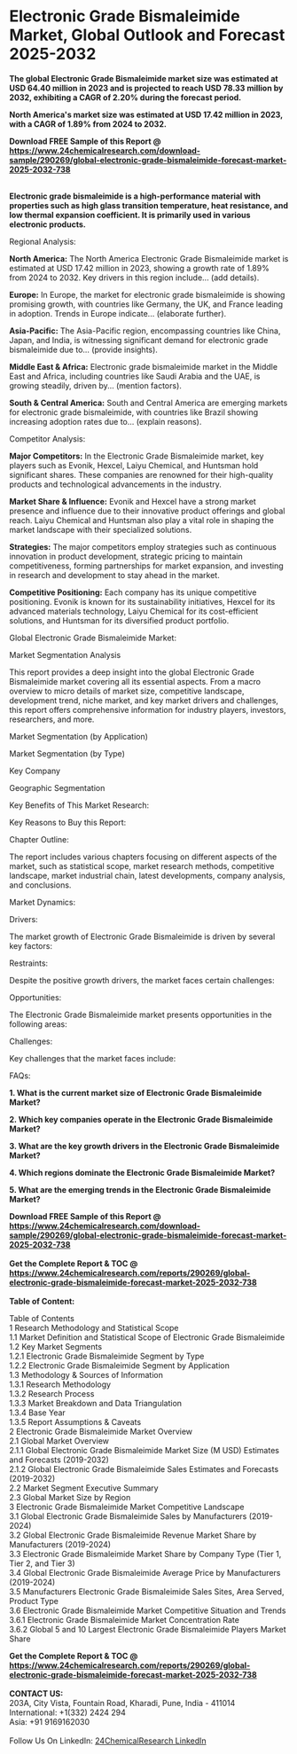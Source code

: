 <h1>Electronic Grade Bismaleimide Market, Global Outlook and Forecast 2025-2032</h1><p><strong>The global Electronic Grade Bismaleimide market size was estimated at USD 64.40 million in 2023 and is projected to reach USD 78.33 million by 2032, exhibiting a CAGR of 2.20% during the forecast period.</strong></p><p>
</p><p><strong>North America's market size was estimated at USD 17.42 million in 2023, with a CAGR of 1.89% from 2024 to 2032.</strong></p><div><b>Download FREE Sample of this Report @ 
            <a href="https://www.24chemicalresearch.com/download-sample/290269/global-electronic-grade-bismaleimide-forecast-market-2025-2032-738">
            https://www.24chemicalresearch.com/download-sample/290269/global-electronic-grade-bismaleimide-forecast-market-2025-2032-738</a></b></div><br><p>
</p><p><strong>Electronic grade bismaleimide is a high-performance material with properties such as high glass transition temperature, heat resistance, and low thermal expansion coefficient. It is primarily used in various electronic products.</strong></p><p>
Regional Analysis:</p><p>
</p><p><strong>North America:</strong> The North America Electronic Grade Bismaleimide market is estimated at USD 17.42 million in 2023, showing a growth rate of 1.89% from 2024 to 2032. Key drivers in this region include... (add details).</p><p>
</p><p><strong>Europe:</strong> In Europe, the market for electronic grade bismaleimide is showing promising growth, with countries like Germany, the UK, and France leading in adoption. Trends in Europe indicate... (elaborate further).</p><p>
</p><p><strong>Asia-Pacific:</strong> The Asia-Pacific region, encompassing countries like China, Japan, and India, is witnessing significant demand for electronic grade bismaleimide due to... (provide insights).</p><p>
</p><p><strong>Middle East &amp; Africa:</strong> Electronic grade bismaleimide market in the Middle East and Africa, including countries like Saudi Arabia and the UAE, is growing steadily, driven by... (mention factors).</p><p>
</p><p><strong>South &amp; Central America:</strong> South and Central America are emerging markets for electronic grade bismaleimide, with countries like Brazil showing increasing adoption rates due to... (explain reasons).</p><p>
Competitor Analysis:</p><p>
</p><p><strong>Major Competitors:</strong> In the Electronic Grade Bismaleimide market, key players such as Evonik, Hexcel, Laiyu Chemical, and Huntsman hold significant shares. These companies are renowned for their high-quality products and technological advancements in the industry.</p><p>
</p><p><strong>Market Share &amp; Influence:</strong> Evonik and Hexcel have a strong market presence and influence due to their innovative product offerings and global reach. Laiyu Chemical and Huntsman also play a vital role in shaping the market landscape with their specialized solutions.</p><p>
</p><p><strong>Strategies:</strong> The major competitors employ strategies such as continuous innovation in product development, strategic pricing to maintain competitiveness, forming partnerships for market expansion, and investing in research and development to stay ahead in the market.</p><p>
</p><p><strong>Competitive Positioning:</strong> Each company has its unique competitive positioning. Evonik is known for its sustainability initiatives, Hexcel for its advanced materials technology, Laiyu Chemical for its cost-efficient solutions, and Huntsman for its diversified product portfolio.</p><p>
Global Electronic Grade Bismaleimide Market:</p><p>
Market Segmentation Analysis</p><p>
</p><p>This report provides a deep insight into the global Electronic Grade Bismaleimide market covering all its essential aspects. From a macro overview to micro details of market size, competitive landscape, development trend, niche market, and key market drivers and challenges, this report offers comprehensive information for industry players, investors, researchers, and more.</p><p>
Market Segmentation (by Application)</p><p>
</p><p>
Market Segmentation (by Type)</p><p>
</p><p>
Key Company</p><p>
</p><p>
Geographic Segmentation</p><p>
</p><p>
Key Benefits of This Market Research:</p><p>
</p><p>
Key Reasons to Buy this Report:</p><p>
</p><p>
Chapter Outline:</p><p>
</p><p>The report includes various chapters focusing on different aspects of the market, such as statistical scope, market research methods, competitive landscape, market industrial chain, latest developments, company analysis, and conclusions.</p><p>
Market Dynamics:</p><p>
Drivers:</p><p>
</p><p>The market growth of Electronic Grade Bismaleimide is driven by several key factors:</p><p>
</p><p>
Restraints:</p><p>
</p><p>Despite the positive growth drivers, the market faces certain challenges:</p><p>
</p><p>
Opportunities:</p><p>
</p><p>The Electronic Grade Bismaleimide market presents opportunities in the following areas:</p><p>
</p><p>
Challenges:</p><p>
</p><p>Key challenges that the market faces include:</p><p>
</p><p>
FAQs:</p><p>

</p><p><strong>1. What is the current market size of Electronic Grade Bismaleimide Market?</strong></p><p>

</p><p>
</p><p><strong>2. Which key companies operate in the Electronic Grade Bismaleimide Market?</strong></p><p>

</p><p>
</p><p><strong>3. What are the key growth drivers in the Electronic Grade Bismaleimide Market?</strong></p><p>

</p><p>
</p><p><strong>4. Which regions dominate the Electronic Grade Bismaleimide Market?</strong></p><p>

</p><p>
</p><p><strong>5. What are the emerging trends in the Electronic Grade Bismaleimide Market?</strong></p><p>

</p><div><b>Download FREE Sample of this Report @ 
            <a href="https://www.24chemicalresearch.com/download-sample/290269/global-electronic-grade-bismaleimide-forecast-market-2025-2032-738">
            https://www.24chemicalresearch.com/download-sample/290269/global-electronic-grade-bismaleimide-forecast-market-2025-2032-738</a></b></div><br><div><b>Get the Complete Report & TOC @ 
            <a href="https://www.24chemicalresearch.com/reports/290269/global-electronic-grade-bismaleimide-forecast-market-2025-2032-738">
            https://www.24chemicalresearch.com/reports/290269/global-electronic-grade-bismaleimide-forecast-market-2025-2032-738</a></b></div><br>
            <b>Table of Content:</b><p>Table of Contents<br />
1 Research Methodology and Statistical Scope<br />
1.1 Market Definition and Statistical Scope of Electronic Grade Bismaleimide<br />
1.2 Key Market Segments<br />
1.2.1 Electronic Grade Bismaleimide Segment by Type<br />
1.2.2 Electronic Grade Bismaleimide Segment by Application<br />
1.3 Methodology & Sources of Information<br />
1.3.1 Research Methodology<br />
1.3.2 Research Process<br />
1.3.3 Market Breakdown and Data Triangulation<br />
1.3.4 Base Year<br />
1.3.5 Report Assumptions & Caveats<br />
2 Electronic Grade Bismaleimide Market Overview<br />
2.1 Global Market Overview<br />
2.1.1 Global Electronic Grade Bismaleimide Market Size (M USD) Estimates and Forecasts (2019-2032)<br />
2.1.2 Global Electronic Grade Bismaleimide Sales Estimates and Forecasts (2019-2032)<br />
2.2 Market Segment Executive Summary<br />
2.3 Global Market Size by Region<br />
3 Electronic Grade Bismaleimide Market Competitive Landscape<br />
3.1 Global Electronic Grade Bismaleimide Sales by Manufacturers (2019-2024)<br />
3.2 Global Electronic Grade Bismaleimide Revenue Market Share by Manufacturers (2019-2024)<br />
3.3 Electronic Grade Bismaleimide Market Share by Company Type (Tier 1, Tier 2, and Tier 3)<br />
3.4 Global Electronic Grade Bismaleimide Average Price by Manufacturers (2019-2024)<br />
3.5 Manufacturers Electronic Grade Bismaleimide Sales Sites, Area Served, Product Type<br />
3.6 Electronic Grade Bismaleimide Market Competitive Situation and Trends<br />
3.6.1 Electronic Grade Bismaleimide Market Concentration Rate<br />
3.6.2 Global 5 and 10 Largest Electronic Grade Bismaleimide Players Market Share </p><div><b>Get the Complete Report & TOC @ 
            <a href="https://www.24chemicalresearch.com/reports/290269/global-electronic-grade-bismaleimide-forecast-market-2025-2032-738">
            https://www.24chemicalresearch.com/reports/290269/global-electronic-grade-bismaleimide-forecast-market-2025-2032-738</a></b></div><br><b>CONTACT US:</b><br>
            203A, City Vista, Fountain Road, Kharadi, Pune, India - 411014<br>
            International: +1(332) 2424 294<br>
            Asia: +91 9169162030 <br><br>
            Follow Us On LinkedIn: <a href="https://www.linkedin.com/company/24chemicalresearch/">24ChemicalResearch LinkedIn</a>
